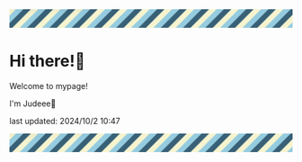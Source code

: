 <!-- Header image -->
<img src="./pokemon/pokemon_9.png" width="1000">

# Hi there!👋

Welcome to mypage!

I'm Judeee🐷

last updated: 2024/10/2 10:47

<!-- Footer image -->
<img src="./pokemon/pokemon_9.png" width="1000">
